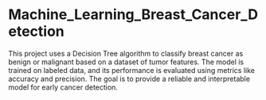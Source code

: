# Machine_Learning_Breast_Cancer_Detection


This project uses a Decision Tree algorithm to classify breast cancer as benign or malignant based on a dataset of tumor features. The model is trained on labeled data, and its performance is evaluated using metrics like accuracy and precision. The goal is to provide a reliable and interpretable model for early cancer detection.


